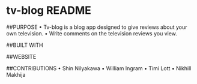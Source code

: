 # tv-blog README


##PURPOSE
•	Tv-blog is a blog app designed to give reviews about your own television.
•	Write comments on the television reviews you view.




##BUILT WITH





##WEBSITE



##CONTRIBUTIONS
• Shin Nilyakawa
• William Ingram
• Timi Lott
• Nikhill Makhija
 
